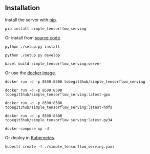 ## Installation

Install the server with [pip](https://pypi.python.org/pypi/simple-tensorflow-serving).

```
pip install simple_tensorflow_serving
```

Or install from [source code](https://github.com/tobegit3hub/simple_tensorflow_serving).

```
python ./setup.py install

python ./setup.py develop

bazel build simple_tensorflow_serving:server
```

Or use the [docker image](https://hub.docker.com/r/tobegit3hub/simple_tensorflow_serving/).

```
docker run -d -p 8500:8500 tobegit3hub/simple_tensorflow_serving

docker run -d -p 8500:8500 tobegit3hub/simple_tensorflow_serving:latest-gpu

docker run -d -p 8500:8500 tobegit3hub/simple_tensorflow_serving:latest-hdfs

docker run -d -p 8500:8500 tobegit3hub/simple_tensorflow_serving:latest-py34
```

````
docker-compose up -d
````

Or deploy in [Kubernetes](https://kubernetes.io/).

```
kubectl create -f ./simple_tensorflow_serving.yaml
```